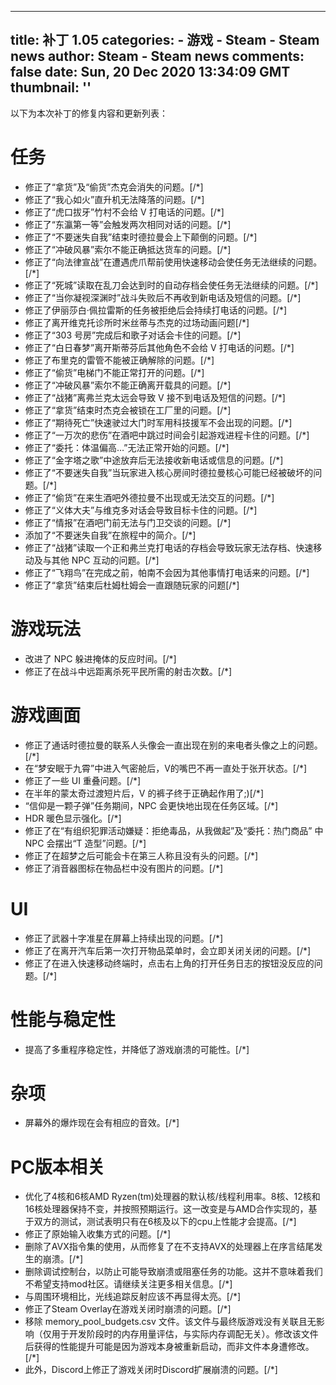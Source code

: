 
---
title: 补丁 1.05
categories: 
    - 游戏
    - Steam - Steam news
author: Steam - Steam news
comments: false
date: Sun, 20 Dec 2020 13:34:09 GMT
thumbnail: ''
---

<div>   
以下为本次补丁的修复内容和更新列表：



<h1><b>任务</b></h1><ul><li>修正了“拿货”及“偷货”杰克会消失的问题。[/*]</li><li>修正了“我心如火”直升机无法降落的问题。[/*]</li><li>修正了“虎口拔牙”竹村不会给 V 打电话的问题。[/*]</li><li>修正了“东瀛第一等”会触发两次相同对话的问题。[/*]</li><li>修正了“不要迷失自我”结束时德拉曼会上下颠倒的问题。[/*]</li><li>修正了“冲破风暴”索尔不能正确抵达货车的问题。[/*]</li><li>修正了“向法律宣战”在遭遇虎爪帮前使用快速移动会使任务无法继续的问题。[/*]</li><li>修正了“死城”读取在乱刀会达到时的自动存档会使任务无法继续的问题。[/*]</li><li>修正了“当你凝视深渊时”战斗失败后不再收到新电话及短信的问题。[/*]</li><li>修正了伊丽莎白·佩拉雷斯的任务被拒绝后会持续打电话的问题。[/*]</li><li>修正了离开维克托诊所时米丝蒂与杰克的过场动画问题[/*]</li><li>修正了“303 号房”完成后和歌子对话会卡住的问题。[/*]</li><li>修正了“白日春梦”离开斯蒂芬后其他角色不会给 V 打电话的问题。[/*]</li><li>修正了布里克的雷管不能被正确解除的问题。[/*]</li><li>修正了“偷货”电梯门不能正常打开的问题。[/*]</li><li>修正了“冲破风暴”索尔不能正确离开载具的问题。[/*]</li><li>修正了“战猪”离弗兰克太远会导致 V 接不到电话及短信的问题。[/*]</li><li>修正了“拿货”结束时杰克会被锁在工厂里的问题。[/*]</li><li>修正了“期待死亡”快速驶过大门时军用科技援军不会出现的问题。[/*]</li><li>修正了“一万次的悲伤”在酒吧中跳过时间会引起游戏进程卡住的问题。[/*]</li><li>修正了“委托：体温偏高…”无法正常开始的问题。[/*]</li><li>修正了“金字塔之歌”中途放弃后无法接收新电话或信息的问题。[/*]</li><li>修正了“不要迷失自我”当玩家进入核心房间时德拉曼核心可能已经被破坏的问题。[/*]</li><li>修正了“偷货”在来生酒吧外德拉曼不出现或无法交互的问题。[/*]</li><li>修正了“义体大夫”与维克多对话会导致目标卡住的问题。[/*]</li><li>修正了“情报”在酒吧门前无法与门卫交谈的问题。[/*]</li><li>添加了“不要迷失自我”在旅程中的简介。[/*]</li><li>修正了“战猪”读取一个正和弗兰克打电话的存档会导致玩家无法存档、快速移动及与其他 NPC 互动的问题。[/*]</li><li>修正了“飞翔鸟”在完成之前，帕南不会因为其他事情打电话来的问题。[/*]</li><li>修正了“拿货”结束后杜姆杜姆会一直跟随玩家的问题[/*]</li></ul>


<h1><b>游戏玩法</b></h1><ul><li>改进了 NPC 躲进掩体的反应时间。[/*]</li><li>修正了在战斗中远距离杀死平民所需的射击次数。[/*]</li></ul>


<h1><b>游戏画面</b></h1><ul><li>修正了通话时德拉曼的联系人头像会一直出现在别的来电者头像之上的问题。[/*]</li><li>在“梦安眠于九霄”中进入气密舱后，V的嘴巴不再一直处于张开状态。[/*]</li><li>修正了一些 UI 重叠问题。[/*]</li><li>在半年的蒙太奇过渡短片后，V 的裤子终于正确起作用了;)[/*]</li><li>“信仰是一颗子弹”任务期间，NPC 会更快地出现在任务区域。[/*]</li><li>HDR 暖色显示强化。[/*]</li><li>修正了在“有组织犯罪活动嫌疑：拒绝毒品，从我做起”及“委托：热门商品” 中 NPC 会摆出“T 造型”问题。[/*]</li><li>修正了在超梦之后可能会卡在第三人称且没有头的问题。[/*]</li><li>修正了消音器图标在物品栏中没有图片的问题。[/*]</li></ul>


<h1><b>UI</b></h1><ul><li>修正了武器十字准星在屏幕上持续出现的问题。[/*]</li><li>修正了在离开汽车后第一次打开物品菜单时，会立即关闭关闭的问题。[/*]</li><li>修正了在进入快速移动终端时，点击右上角的打开任务日志的按钮没反应的问题。[/*]</li></ul>


<h1><b>性能与稳定性</b></h1><ul><li>提高了多重程序稳定性，并降低了游戏崩溃的可能性。[/*]</li></ul>


<h1><b>杂项</b></h1><ul><li>屏幕外的爆炸现在会有相应的音效。[/*]</li></ul>


<h1><b>PC版本相关</b></h1><ul><li>优化了4核和6核AMD Ryzen(tm)处理器的默认核/线程利用率。8核、12核和16核处理器保持不变，并按照预期运行。这一改变是与AMD合作实现的，基于双方的测试，测试表明只有在6核及以下的cpu上性能才会提高。[/*]</li><li>修正了原始输入收集方式的问题。[/*]</li><li>删除了AVX指令集的使用，从而修复了在不支持AVX的处理器上在序言结尾发生的崩溃。[/*]</li><li>删除调试控制台，以防止可能导致崩溃或阻塞任务的功能。这并不意味着我们不希望支持mod社区。请继续关注更多相关信息。[/*]</li><li>与周围环境相比，光线追踪反射应该不再显得太亮。[/*]</li><li>修正了Steam Overlay在游戏关闭时崩溃的问题。[/*]</li><li>移除 memory_pool_budgets.csv 文件。该文件与最终版游戏没有关联且无影响（仅用于开发阶段时的内存用量评估，与实际内存调配无关）。修改该文件后获得的性能提升可能是因为游戏本身被重新启动，而非文件本身遭修改。[/*]</li><li>此外，Discord上修正了游戏关闭时Discord扩展崩溃的问题。[/*]</li></ul>  
</div>
            